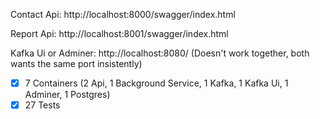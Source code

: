 Contact Api: http://localhost:8000/swagger/index.html

Report Api: http://localhost:8001/swagger/index.html

Kafka Ui or Adminer: http://localhost:8080/ (Doesn't work together, both wants the same port insistently)

- [x] 7 Containers (2 Api, 1 Background Service, 1 Kafka, 1 Kafka Ui, 1 Adminer, 1 Postgres)
- [x] 27 Tests